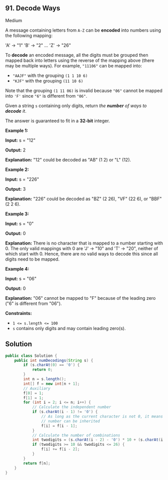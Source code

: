 ## 91\. Decode Ways

Medium

A message containing letters from `A-Z` can be **encoded** into numbers using the following mapping:

'A' -> "1" 'B' -> "2" ... 'Z' -> "26" 

To **decode** an encoded message, all the digits must be grouped then mapped back into letters using the reverse of the mapping above (there may be multiple ways). For example, `"11106"` can be mapped into:

*   `"AAJF"` with the grouping `(1 1 10 6)`
*   `"KJF"` with the grouping `(11 10 6)`

Note that the grouping `(1 11 06)` is invalid because `"06"` cannot be mapped into `'F'` since `"6"` is different from `"06"`.

Given a string `s` containing only digits, return _the **number** of ways to **decode** it_.

The answer is guaranteed to fit in a **32-bit** integer.

**Example 1:**

**Input:** s = "12"

**Output:** 2

**Explanation:** "12" could be decoded as "AB" (1 2) or "L" (12). 

**Example 2:**

**Input:** s = "226"

**Output:** 3

**Explanation:** "226" could be decoded as "BZ" (2 26), "VF" (22 6), or "BBF" (2 2 6). 

**Example 3:**

**Input:** s = "0"

**Output:** 0

**Explanation:** There is no character that is mapped to a number starting with 0. The only valid mappings with 0 are 'J' -> "10" and 'T' -> "20", neither of which start with 0. Hence, there are no valid ways to decode this since all digits need to be mapped. 

**Example 4:**

**Input:** s = "06"

**Output:** 0

**Explanation:** "06" cannot be mapped to "F" because of the leading zero ("6" is different from "06"). 

**Constraints:**

*   `1 <= s.length <= 100`
*   `s` contains only digits and may contain leading zero(s).

## Solution

```java
public class Solution {
    public int numDecodings(String s) {
        if (s.charAt(0) == '0') {
            return 0;
        }
        int n = s.length();
        int[] f = new int[n + 1];
        // Auxiliary
        f[0] = 1;
        f[1] = 1;
        for (int i = 2; i <= n; i++) {
            // Calculate the independent number
            if (s.charAt(i - 1) != '0') {
                // As long as the current character is not 0, it means that the previous decoding
                // number can be inherited
                f[i] = f[i - 1];
            }
            // Calculate the number of combinations
            int twodigits = (s.charAt(i - 2) - '0') * 10 + (s.charAt(i - 1) - '0');
            if (twodigits >= 10 && twodigits <= 26) {
                f[i] += f[i - 2];
            }
        }
        return f[n];
    }
}
```